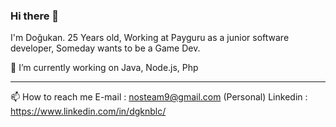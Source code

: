 ### Hi there 👋

I'm Doğukan. 25 Years old, Working at Payguru as a junior software developer, Someday wants to be a Game Dev.

🔭 I’m currently working on Java, Node.js, Php

------------------------------------------------
📫 How to reach me
E-mail : nosteam9@gmail.com (Personal)
Linkedin : https://www.linkedin.com/in/dgknblc/

<!--
**DgknBlc/DgknBlc** is a ✨ _special_ ✨ repository because its `README.md` (this file) appears on your GitHub profile.

Here are some ideas to get you started:

- 🔭 I’m currently working on ...
- 🌱 I’m currently learning ...
- 👯 I’m looking to collaborate on ...
- 🤔 I’m looking for help with ...
- 💬 Ask me about ...
- 📫 How to reach me: ...
- 😄 Pronouns: ...
- ⚡ Fun fact: ...
-->
